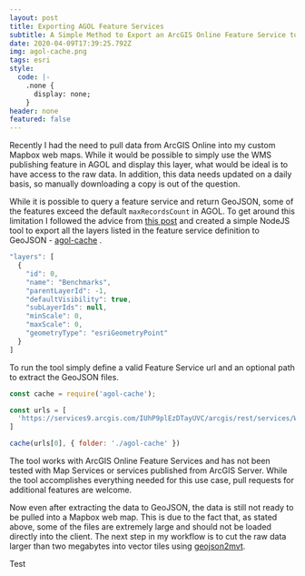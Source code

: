 ```yaml
---
layout: post
title: Exporting AGOL Feature Services
subtitle: A Simple Method to Export an ArcGIS Online Feature Service to GeoJSON
date: 2020-04-09T17:39:25.792Z
img: agol-cache.png
tags: esri
style:
  code: |-
    .none {
      display: none;
    }
header: none
featured: false
---
```

Recently I had the need to pull data from ArcGIS Online into my custom Mapbox web maps. While it would be possible to simply use the WMS publishing feature in AGOL and display this layer, what would be ideal is to have access to the raw data. In addition, this data needs updated on a daily basis, so manually downloading a copy is out of the question.

While it is possible to query a feature service and return GeoJSON, some of the features exceed the default `maxRecordsCount` in AGOL. To get around this limitation I followed the advice from [this post](https://blog.cartong.org/2019/03/29/harvesting-large-quantity-data-from-arcgis-rest-services-using-tool/) and created a simple NodeJS tool to export all the layers listed in the feature service definition to GeoJSON -  [agol-cache](https://www.npmjs.com/package/agol-cache) .

```JavaScript
"layers": [
  {
    "id": 0,
    "name": "Benchmarks",
    "parentLayerId": -1,
    "defaultVisibility": true,
    "subLayerIds": null,
    "minScale": 0,
    "maxScale": 0,
    "geometryType": "esriGeometryPoint"
  }
]
```

To run the tool simply define a valid Feature Service url and an optional path to extract the GeoJSON files.

```JavaScript
const cache = require('agol-cache');

const urls = [
  'https://services9.arcgis.com/IUhP9plEzDTayUVC/arcgis/rest/services/Water_System_View/FeatureServer'
]

cache(urls[0], { folder: './agol-cache' })
```

The tool works with ArcGIS Online Feature Services and has not been tested with Map Services or services published from ArcGIS Server. While the tool accomplishes everything needed for this use case, pull requests for additional features are welcome.

Now even after extracting the data to GeoJSON, the data is still not ready to be pulled into a Mapbox web map. This is due to the fact that, as stated above, some of the files are extremely large and should not be loaded directly into the client. The next step in my workflow is to cut the raw data larger than two megabytes into vector tiles using [geojson2mvt](https://www.npmjs.com/package/geojson2mvt).



Test